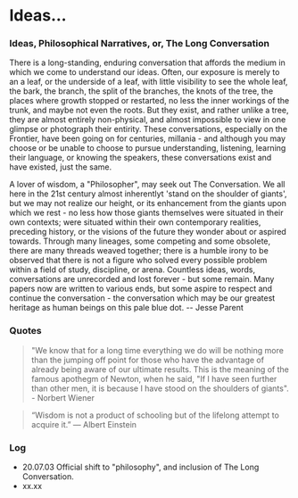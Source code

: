 # Ideas...
### Ideas, Philosophical Narratives, or, The Long Conversation
There is a long-standing, enduring conversation that affords the medium in which we come to understand our ideas. Often, our exposure is merely to an a leaf, or the underside of a leaf, with little visibility to see the whole leaf, the bark, the branch, the split of the branches, the knots of the tree, the places where growth stopped or restarted, no less the inner workings of the trunk, and maybe not even the roots. But they exist, and rather unlike a tree, they are almost entirely non-physical, and almost impossible to view in one glimpse or photograph their entirity. These conversations, especially on the Frontier, have been going on for centuries, millania - and although you may choose or be unable to choose to pursue understanding, listening, learning their language, or knowing the speakers, these conversations exist and have existed, just the same. 

A lover of wisdom, a "Philosopher", may seek out The Conversation. We all here in the 21st century almost inherentlyt 'stand on the shoulder of giants', but we may not realize our height, or its enhancement from the giants upon which we rest - no less how those giants themselves were situated in their own contexts; were situated within their own contemporary realities, preceding history, or the visions of the future they wonder about or aspired towards. Through many lineages, some competing and some obsolete, there are many threads weaved together; there is a humble irony to be observed that there is not a figure who solved every possible problem within a field of study, discipline, or arena. Countless ideas, words, conversations are unrecorded and lost forever - but some remain. Many papers now are written to various ends, but some aspire to respect and continue the conversation - the conversation which may be our greatest heritage as human beings on this pale blue dot. 
-- Jesse Parent


### Quotes

>  "We know that for a long time everything we do will be nothing more than the jumping off point for those who have the advantage of already being aware of our ultimate results. This is the meaning of the famous apothegm of Newton, when he said, "If I have seen further than other men, it is because I have stood on the shoulders of giants". - Norbert Wiener

> “Wisdom is not a product of schooling but of the lifelong attempt to acquire it.”    — Albert Einstein

### Log
- 20.07.03 Official shift to "philosophy", and inclusion of The Long Conversation. 
- xx.xx
